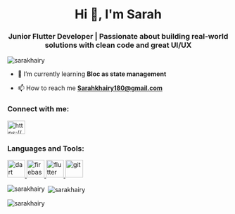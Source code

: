 <h1 align="center">Hi 👋, I'm Sarah</h1>
<h3 align="center">Junior Flutter Developer | Passionate about building real-world solutions with clean code and great UI/UX</h3>

<p align="left"> <img src="https://komarev.com/ghpvc/?username=sarakhairy&label=Profile%20views&color=0e75b6&style=flat" alt="sarakhairy" /> </p>

- 🌱 I’m currently learning **Bloc as state management**

- 📫 How to reach me **Sarahkhairy180@gmail.com**

<h3 align="left">Connect with me:</h3>
<p align="left">
<a href="https://linkedin.com/in/sarah-khairy-selim" target="blank"><img align="center" src="https://raw.githubusercontent.com/rahuldkjain/github-profile-readme-generator/master/src/images/icons/Social/linked-in-alt.svg" alt="https://www.linkedin.com/in/sarah-khairy-selim" height="30" width="40" /></a>
</p>

<h3 align="left">Languages and Tools:</h3>
<p align="left"> <a href="https://dart.dev" target="_blank" rel="noreferrer"> <img src="https://www.vectorlogo.zone/logos/dartlang/dartlang-icon.svg" alt="dart" width="40" height="40"/> </a> <a href="https://firebase.google.com/" target="_blank" rel="noreferrer"> <img src="https://www.vectorlogo.zone/logos/firebase/firebase-icon.svg" alt="firebase" width="40" height="40"/> </a> <a href="https://flutter.dev" target="_blank" rel="noreferrer"> <img src="https://www.vectorlogo.zone/logos/flutterio/flutterio-icon.svg" alt="flutter" width="40" height="40"/> </a> <a href="https://git-scm.com/" target="_blank" rel="noreferrer"> <img src="https://www.vectorlogo.zone/logos/git-scm/git-scm-icon.svg" alt="git" width="40" height="40"/> </a> </p>

<p><img align="left" src="https://github-readme-stats.vercel.app/api/top-langs?username=sarakhairy&show_icons=true&locale=en&layout=compact" alt="sarakhairy" /></p>

<p>&nbsp;<img align="center" src="https://github-readme-stats.vercel.app/api?username=sarakhairy&show_icons=true&locale=en" alt="sarakhairy" /></p>

<p><img align="center" src="https://github-readme-streak-stats.herokuapp.com/?user=sarakhairy&" alt="sarakhairy" /></p>
